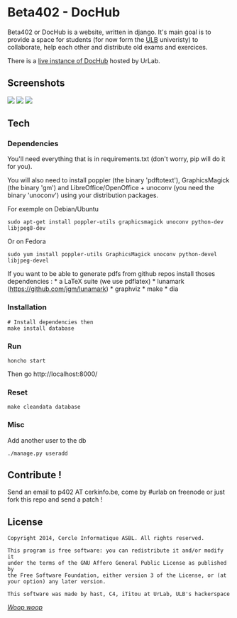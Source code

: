 # Beta402 - DocHub


Beta402 or DocHub is a website, written in django. It's main goal is to provide a space for students (for now form the [ULB](http://ulb.ac.be) univeristy) to collaborate, help each other and distribute old exams and exercices.

There is a [live instance of DocHub](http://cours.urlab.be) hosted by UrLab.

## Screenshots

![](https://github.com/urlab/beta402/blob/master/.meta/screen-1.png)
![](https://github.com/urlab/beta402/blob/master/.meta/screen-2.png)
![](https://github.com/urlab/beta402/blob/master/.meta/screen-3.png)

## Tech

### Dependencies

You'll need everything that is in requirements.txt (don't worry, pip will do it for you).

You will also need to install poppler (the binary 'pdftotext'), GraphicsMagick (the binary 'gm') and LibreOffice/OpenOffice + unoconv (you need the binary 'unoconv') using your distribution packages.

For exemple on Debian/Ubuntu

    sudo apt-get install poppler-utils graphicsmagick unoconv python-dev libjpeg8-dev

Or on Fedora

    sudo yum install poppler-utils GraphicsMagick unoconv python-devel libjpeg-devel

If you want to be able to generate pdfs from github repos install thoses dependencies :
    * a LaTeX suite (we use pdflatex)
    * lunamark (https://github.com/jgm/lunamark)
    * graphviz
    * make
    * dia


### Installation

    # Install dependencies then
    make install database

### Run

    honcho start

Then go http://localhost:8000/

### Reset

    make cleandata database


### Misc


Add another user to the db

    ./manage.py useradd


## Contribute !


Send an email to p402 AT cerkinfo.be, come by #urlab on freenode or just fork this repo and send a patch !


## License


    Copyright 2014, Cercle Informatique ASBL. All rights reserved.

    This program is free software: you can redistribute it and/or modify it
    under the terms of the GNU Affero General Public License as published by
    the Free Software Foundation, either version 3 of the License, or (at
    your option) any later version.

    This software was made by hast, C4, iTitou at UrLab, ULB's hackerspace


[_Woop woop_](https://www.youtube.com/watch?v=x2FetnIZjxg)

